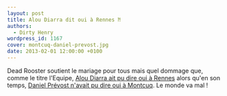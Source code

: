 ```yaml
---
layout: post
title: Alou Diarra dit oui à Rennes ⁈
authors:
  - Dirty Henry
wordpress_id: 1167
cover: montcuq-daniel-prevost.jpg
date: 2013-02-01 12:00:00 +0100
---
```


Dead Rooster soutient le mariage pour tous mais quel dommage que, comme le titre
l'Equipe,
[Alou Diarra ait pu dire oui à Rennes](http://www.lequipe.fr/Football/Actualites/A-diarra-a-dit-oui-a-rennes/346698#xtor=RSS-1)
alors qu'en son temps,
[Daniel Prévost n'avait pu dire oui à Montcuq](http://youtu.be/iX9SPTSY1iU). Le
monde va mal !

